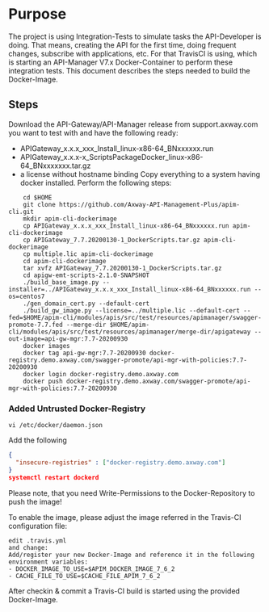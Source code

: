 
# Purpose
The project is using Integration-Tests to simulate tasks the API-Developer is doing. That means, creating the API for the first time, doing frequent changes, subscribe with applications, etc. 
For that TravisCI is using, which is starting an API-Manager V7.x Docker-Container to perform these integration tests. This document describes the steps needed to build the Docker-Image.

## Steps
Download the API-Gateway/API-Manager release from support.axway.com you want to test with and have the following ready:
- APIGateway_x.x.x_xxx_Install_linux-x86-64_BNxxxxxx.run
- APIGateway_x.x.x-x_ScriptsPackageDocker_linux-x86-64_BNxxxxxxx.tar.gz
- a license without hostname binding
Copy everything to a system having docker installed. 
Perform the following steps:
```
    cd $HOME
    git clone https://github.com/Axway-API-Management-Plus/apim-cli.git
    mkdir apim-cli-dockerimage
    cp APIGateway_x.x.x_xxx_Install_linux-x86-64_BNxxxxxx.run apim-cli-dockerimage
    cp APIGateway_7.7.20200130-1_DockerScripts.tar.gz apim-cli-dockerimage
    cp multiple.lic apim-cli-dockerimage
    cd apim-cli-dockerimage
    tar xvfz APIGateway_7.7.20200130-1_DockerScripts.tar.gz
    cd apigw-emt-scripts-2.1.0-SNAPSHOT
    ./build_base_image.py --installer=../APIGateway_x.x.x_xxx_Install_linux-x86-64_BNxxxxxx.run --os=centos7
    ./gen_domain_cert.py --default-cert
    ./build_gw_image.py --license=../multiple.lic --default-cert --fed=$HOME/apim-cli/modules/apis/src/test/resources/apimanager/swagger-promote-7.7.fed --merge-dir $HOME/apim-cli/modules/apis/src/test/resources/apimanager/merge-dir/apigateway --out-image=api-gw-mgr:7.7-20200930
    docker images
    docker tag api-gw-mgr:7.7-20200930 docker-registry.demo.axway.com/swagger-promote/api-mgr-with-policies:7.7-20200930
    docker login docker-registry.demo.axway.com
    docker push docker-registry.demo.axway.com/swagger-promote/api-mgr-with-policies:7.7-20200930
```

### Added Untrusted Docker-Registry
```
vi /etc/docker/daemon.json
```
Add the following
```json
{
  "insecure-registries" : ["docker-registry.demo.axway.com"]
}
systemctl restart dockerd
```

Please note, that you need Write-Permissions to the Docker-Repository to push the image!

To enable the image, please adjust the image referred in the Travis-CI configuration file:
```
edit .travis.yml
and change:
Add/register your new Docker-Image and reference it in the following environment variables:
- DOCKER_IMAGE_TO_USE=$APIM_DOCKER_IMAGE_7_6_2
- CACHE_FILE_TO_USE=$CACHE_FILE_APIM_7_6_2
```
After checkin & commit a Travis-CI build is started using the provided Docker-Image.
